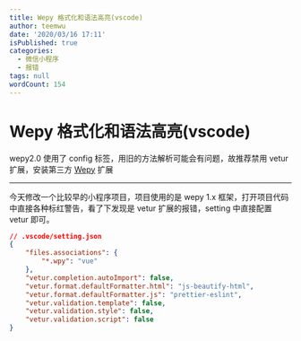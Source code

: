 ```yaml
---
title: Wepy 格式化和语法高亮(vscode)
author: teemwu
date: '2020/03/16 17:11'
isPublished: true
categories:
  - 微信小程序
  - 报错
tags: null
wordCount: 154
---
```


# Wepy 格式化和语法高亮(vscode)


wepy2.0 使用了 config 标签，用旧的方法解析可能会有问题，故推荐禁用 vetur 扩展，安装第三方 [Wepy](https://marketplace.visualstudio.com/items?itemName=mengj.wepy) 扩展

***

今天修改一个比较早的小程序项目，项目使用的是 wepy 1.x 框架，打开项目代码中直接各种标红警告，看了下发现是 vetur 扩展的报错，setting 中直接配置 vetur 即可。
```json
// .vscode/setting.json
{
    "files.associations": {
        "*.wpy": "vue"
    },
    "vetur.completion.autoImport": false,
    "vetur.format.defaultFormatter.html": "js-beautify-html",
    "vetur.format.defaultFormatter.js": "prettier-eslint",
    "vetur.validation.template": false,
    "vetur.validation.style": false,
    "vetur.validation.script": false
}
```

